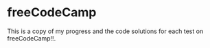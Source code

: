 # freeCodeCamp
This is a copy of my progress and the code solutions for each test on freeCodeCamp!!.
